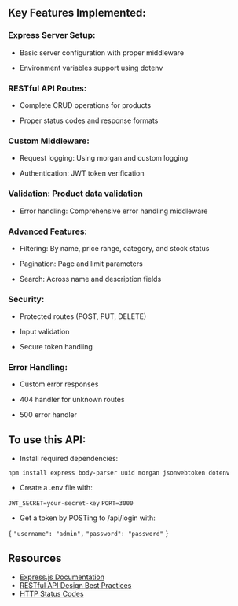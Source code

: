 ## Key Features Implemented:
### Express Server Setup:

- Basic server configuration with proper middleware

- Environment variables support using dotenv

### RESTful API Routes:

- Complete CRUD operations for products

- Proper status codes and response formats

### Custom Middleware:

- Request logging: Using morgan and custom logging

- Authentication: JWT token verification

### Validation: Product data validation

- Error handling: Comprehensive error handling middleware

### Advanced Features:

- Filtering: By name, price range, category, and stock status

- Pagination: Page and limit parameters

- Search: Across name and description fields

### Security:

- Protected routes (POST, PUT, DELETE)

- Input validation

- Secure token handling

### Error Handling:

- Custom error responses

- 404 handler for unknown routes

- 500 error handler


## To use this API:

- Install required dependencies:

```npm install express body-parser uuid morgan jsonwebtoken dotenv```

- Create a .env file with:


`JWT_SECRET=your-secret-key`
`PORT=3000`


- Get a token by POSTing to /api/login with:


`{`
  `"username": "admin",`
  `"password": "password"`
`}`




## Resources

- [Express.js Documentation](https://expressjs.com/)
- [RESTful API Design Best Practices](https://restfulapi.net/)
- [HTTP Status Codes](https://developer.mozilla.org/en-US/docs/Web/HTTP/Status) 

